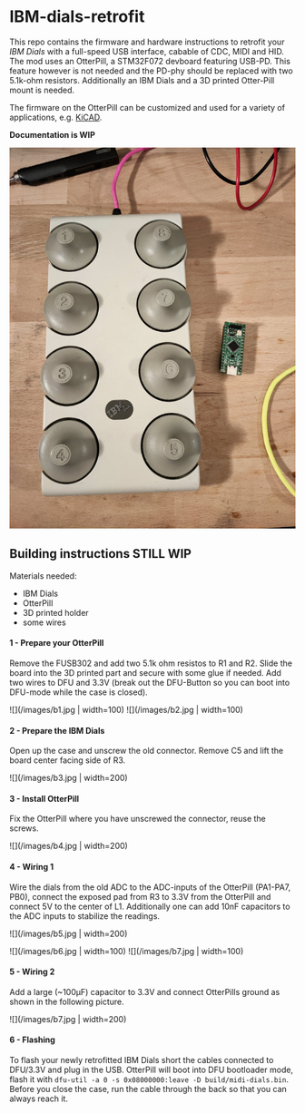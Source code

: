 # IBM-dials-retrofit

This repo contains the firmware and hardware instructions to retrofit your *IBM Dials* with a full-speed USB interface, cabable of CDC, MIDI and HID. The mod uses an OtterPill, a STM32F072 devboard featuring USB-PD. This feature however is not needed and the PD-phy should be replaced with two 5.1k-ohm resistors. Additionally an IBM Dials and a 3D printed Otter-Pill mount is needed.

The firmware on the OtterPill can be customized and used for a variety of applications, e.g. [KiCAD](https://twitter.com/JanHenrikH/status/1245113168621449217).

**Documentation is WIP**

![](/images/1.jpeg)

## Building instructions  STILL WIP

Materials needed:
 - IBM Dials
 - OtterPill
 - 3D printed holder
 - some wires

#### 1 - Prepare your OtterPill

Remove the FUSB302 and add two 5.1k ohm resistos to R1 and R2. Slide the board into the 3D printed part and secure with some glue if needed. Add two wires to DFU and 3.3V (break out the DFU-Button so you can boot into DFU-mode while the case is closed).

![](/images/b1.jpg | width=100)
![](/images/b2.jpg | width=100)

#### 2 - Prepare the IBM Dials

Open up the case and unscrew the old connector. Remove C5 and lift the board center facing side of R3.

![](/images/b3.jpg | width=200)

#### 3 - Install OtterPill

Fix the OtterPill where you have unscrewed the connector, reuse the screws.

![](/images/b4.jpg | width=200)

#### 4 - Wiring 1

Wire the dials from the old ADC to the ADC-inputs of the OtterPill (PA1-PA7, PB0), connect the exposed pad from R3 to 3.3V from the OtterPill and connect 5V to the center of L1. Additionally one can add 10nF capacitors to the ADC inputs to stabilize the readings.

![](/images/b5.jpg | width=200)

![](/images/b6.jpg | width=100)
![](/images/b7.jpg | width=100)

#### 5 - Wiring 2

Add a large (~100µF) capacitor to 3.3V and connect OtterPills ground as shown in the following picture.

![](/images/b7.jpg | width=200)

#### 6 - Flashing

To flash your newly retrofitted IBM Dials short the cables connected to DFU/3.3V and plug in the USB. OtterPill will boot into DFU bootloader mode, flash it with `dfu-util -a 0 -s 0x08000000:leave -D build/midi-dials.bin`. Before you close the case, run the cable through the back so that you can always reach it.
